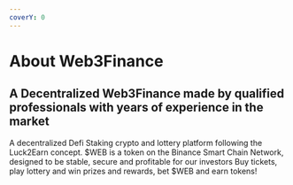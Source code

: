 ```yaml
---
coverY: 0
---
```


# About Web3Finance

## A Decentralized Web3Finance made by qualified professionals with years of experience in the market

A decentralized Defi Staking crypto and lottery platform following the Luck2Earn concept. $WEB is a token on the Binance Smart Chain Network, designed to be stable, secure and profitable for our investors Buy tickets, play lottery and win prizes and rewards, bet $WEB and earn tokens!
